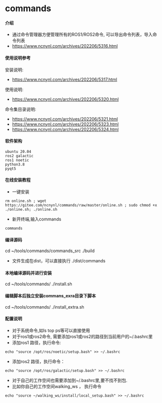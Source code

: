 # commands

#### 介绍

 - 通过命令管理器方便管理所有的ROS1/ROS2命令, 可以导出命令列表，导入命令列表
 - https://www.ncnynl.com/archives/202206/5316.html


 #### 使用说明参考

安装说明: 

 - https://www.ncnynl.com/archives/202206/5317.html

使用说明: 

 - https://www.ncnynl.com/archives/202206/5320.html

命令集目录说明: 

 - https://www.ncnynl.com/archives/202206/5321.html
 - https://www.ncnynl.com/archives/202206/5323.html
 - https://www.ncnynl.com/archives/202206/5324.html


#### 软件架构

```
ubuntu 20.04 
ros2 galactic
ros1 noetic
python3.8 
pyqt5
```



#### 在线安装教程

 - 一键安装

```
rm online.sh ; wget https://gitee.com/ncnynl/commands/raw/master/online.sh ; sudo chmod +x ./online.sh; ./online.sh
```

 - 新开终端,输入commands

```
commands
```

#### 编译源码

cd ~/tools/commands/commands_src
./build

- 文件生成在dist，可以直接执行
./dist/commands

#### 本地编译源码并进行安装

cd ~/tools/commands/
./install.sh

#### 编辑脚本后独立安装commans_exra目录下脚本

cd ~/tools/commands/
./install_extra.sh

#### 配置说明


 - 对于系统命令,如ls top ps等可以直接使用
 - 对于ros1或ros2命令, 需要添加ros1或ros2的路径到当前用户的~/.bashrc里
 - 添加ros1 路径，执行命令:

```
echo "source /opt/ros/noetic/setup.bash" >> ~/.bashrc
```
 - 添加ros2 路径，执行命令：

```
echo "source /opt/ros/galactic/setup.bash" >> ~/.bashrc
```

 - 对于自己的工作空间也需要添加到~/.bashrc里,要不找不到包.
 - 比如你自己的工作空间walking_ws ， 执行命令

```
echo "source ~/walking_ws/install/local_setup.bash" >> ~/.bashrc
```

